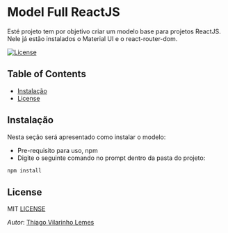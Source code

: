 # Model Full ReactJS

Esté projeto tem por objetivo criar um modelo base para projetos ReactJS. Nele já estão instalados o Material UI e o react-router-dom.

[![License](https://img.shields.io/github/license/thiagovilarinholemes/model-full-reactjs)](https://opensource.org/licenses/MIT)

## Table of Contents

- [Instalação](#installation)
- [License](#license)


## Instalação

Nesta seção será apresentado como instalar o modelo:

- Pre-requisito para uso, npm
- Digite o seguinte comando no prompt dentro da pasta do projeto:

```bash
npm install
```

## License

MIT [LICENSE](LICENSE)

<i>Autor</i>: [Thiago Vilarinho Lemes](https://thiagolemes.tech/)
